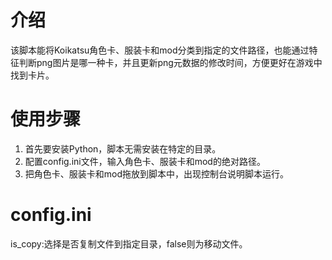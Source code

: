 # 介绍

该脚本能将Koikatsu角色卡、服装卡和mod分类到指定的文件路径，也能通过特征判断png图片是哪一种卡，并且更新png元数据的修改时间，方便更好在游戏中找到卡片。

# 使用步骤

1. 首先要安装Python，脚本无需安装在特定的目录。
2. 配置config.ini文件，输入角色卡、服装卡和mod的绝对路径。
3. 把角色卡、服装卡和mod拖放到脚本中，出现控制台说明脚本运行。

# config.ini

is_copy:选择是否复制文件到指定目录，false则为移动文件。

